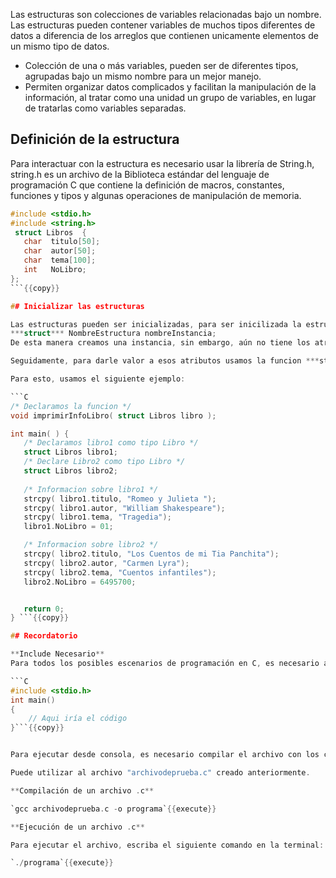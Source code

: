 

Las estructuras son colecciones de variables relacionadas bajo un nombre.
Las estructuras pueden contener variables de muchos tipos diferentes de datos a diferencia de los arreglos que contienen unicamente elementos de un mismo
tipo de datos.

- Colección de una o más variables, pueden ser de diferentes tipos, agrupadas bajo un mismo nombre para un mejor manejo.
- Permiten organizar datos complicados y facilitan la manipulación de la información, al tratar como una unidad un grupo de variables, en lugar de tratarlas como variables separadas.


## Definición de la estructura

Para interactuar con la estructura es necesario usar la librería de String.h, string.h es un archivo de la Biblioteca estándar del lenguaje de programación C que contiene la definición de macros, constantes, funciones y tipos y algunas operaciones de manipulación de memoria.


```C
#include <stdio.h>
#include <string.h>
 struct Libros  {
   char  titulo[50];
   char  autor[50];
   char  tema[100];
   int   NoLibro;
};
```{{copy}}

## Inicializar las estructuras

Las estructuras pueden ser inicializadas, para ser inicilizada la estructura se debe declarar de la siguiente manera:
***struct*** NombreEstructura nombreInstancia;
De esta manera creamos una instancia, sin embargo, aún no tiene los atributos que anteriormente se habían defido para la estructura.

Seguidamente, para darle valor a esos atributos usamos la funcion ***strcpy(s1,s2)***, la cual, copia el string que apunta a s2 al objeto apuntado por s1.

Para esto, usamos el siguiente ejemplo: 

```C
/* Declaramos la funcion */
void imprimirInfoLibro( struct Libros libro );

int main( ) {
   /* Declaramos libro1 como tipo Libro */
   struct Libros libro1;  
   /* Declare Libro2 como tipo Libro */
   struct Libros libro2;        
 
   /* Informacion sobre libro1 */
   strcpy( libro1.titulo, "Romeo y Julieta ");
   strcpy( libro1.autor, "William Shakespeare"); 
   strcpy( libro1.tema, "Tragedia");
   libro1.NoLibro = 01;

   /* Informacion sobre libro2 */
   strcpy( libro2.titulo, "Los Cuentos de mi Tia Panchita");
   strcpy( libro2.autor, "Carmen Lyra");
   strcpy( libro2.tema, "Cuentos infantiles");
   libro2.NoLibro = 6495700;


   return 0;
} ```{{copy}}

## Recordatorio

**Include Necesario**
Para todos los posibles escenarios de programación en C, es necesario agregar el include y para que ejecutar el código es necesario 1.

```C
#include <stdio.h>
int main()
{
    // Aqui iría el código
}```{{copy}}


Para ejecutar desde consola, es necesario compilar el archivo con los cambios realizados:

Puede utilizar al archivo "archivodeprueba.c" creado anteriormente. 

**Compilación de un archivo .c**

`gcc archivodeprueba.c -o programa`{{execute}}

**Ejecución de un archivo .c**

Para ejecutar el archivo, escriba el siguiente comando en la terminal:

`./programa`{{execute}}
